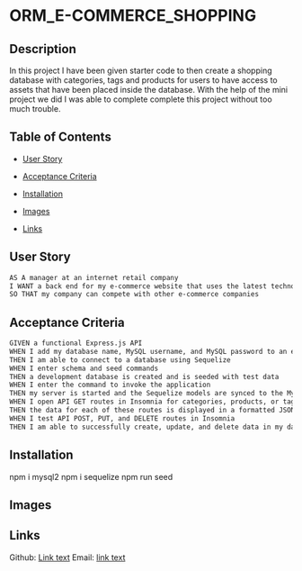 # ORM_E-COMMERCE_SHOPPING

## Description
In this project I have been given starter code to then create a shopping database with categories, tags and products for users to
have access to assets that have been placed inside the database. With the help of the mini project we did I was able to complete
complete this project without too much trouble.

## Table of Contents
* [User Story](#user-story)

* [Acceptance Criteria](#acceptance-criteria)

* [Installation](#installation)

* [Images](#images)

* [Links](#links)

## User Story

```md
AS A manager at an internet retail company
I WANT a back end for my e-commerce website that uses the latest technologies
SO THAT my company can compete with other e-commerce companies
```

## Acceptance Criteria

```md
GIVEN a functional Express.js API
WHEN I add my database name, MySQL username, and MySQL password to an environment variable file
THEN I am able to connect to a database using Sequelize
WHEN I enter schema and seed commands
THEN a development database is created and is seeded with test data
WHEN I enter the command to invoke the application
THEN my server is started and the Sequelize models are synced to the MySQL database
WHEN I open API GET routes in Insomnia for categories, products, or tags
THEN the data for each of these routes is displayed in a formatted JSON
WHEN I test API POST, PUT, and DELETE routes in Insomnia
THEN I am able to successfully create, update, and delete data in my database
```

## Installation
npm i mysql2
npm i sequelize
npm run seed

## Images


## Links
Github: [Link text](https://github.com/Christopher-VA)
Email: [link text](cvonaltenstadt@gmail.com)